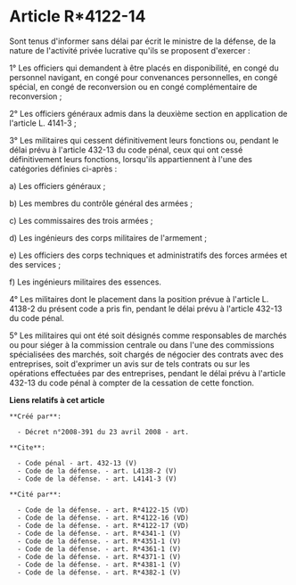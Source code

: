 # Article R*4122-14

Sont tenus d'informer sans délai par écrit le ministre de la défense, de la nature de l'activité privée lucrative qu'ils se
proposent d'exercer : 

1° Les officiers qui demandent à être placés en disponibilité, en congé du personnel navigant, en congé pour convenances
personnelles, en congé spécial, en congé de reconversion ou en congé complémentaire de reconversion ; 

2° Les officiers généraux admis dans la deuxième section en application de l'article L. 4141-3 ; 

3° Les militaires qui cessent définitivement leurs fonctions ou, pendant le délai prévu à l'article 432-13 du code pénal,
ceux qui ont cessé définitivement leurs fonctions, lorsqu'ils appartiennent à l'une des catégories définies ci-après : 

a) Les officiers généraux ; 

b) Les membres du contrôle général des armées ; 

c) Les commissaires des trois armées ; 

d) Les ingénieurs des corps militaires de l'armement ; 

e) Les officiers des corps techniques et administratifs des forces armées et des services ; 

f) Les ingénieurs militaires des essences. 

4° Les militaires dont le placement dans la position prévue à l'article L. 4138-2 du présent code a pris fin, pendant le
délai prévu à l'article 432-13 du code pénal. 

5° Les militaires qui ont été soit désignés comme responsables de marchés ou pour siéger à la commission centrale ou dans
l'une des commissions spécialisées des marchés, soit chargés de négocier des contrats avec des entreprises, soit d'exprimer
un avis sur de tels contrats ou sur les opérations effectuées par des entreprises, pendant le délai prévu à l'article 432-13
du code pénal à compter de la cessation de cette fonction.

**Liens relatifs à cet article**

	**Créé par**:

	  - Décret n°2008-391 du 23 avril 2008 - art.

	**Cite**:

	  - Code pénal - art. 432-13 (V)
	  - Code de la défense. - art. L4138-2 (V)
	  - Code de la défense. - art. L4141-3 (V)

	**Cité par**:

	  - Code de la défense. - art. R*4122-15 (VD)
	  - Code de la défense. - art. R*4122-16 (VD)
	  - Code de la défense. - art. R*4122-17 (VD)
	  - Code de la défense. - art. R*4341-1 (V)
	  - Code de la défense. - art. R*4351-1 (V)
	  - Code de la défense. - art. R*4361-1 (V)
	  - Code de la défense. - art. R*4371-1 (V)
	  - Code de la défense. - art. R*4381-1 (V)
	  - Code de la défense. - art. R*4382-1 (V)
